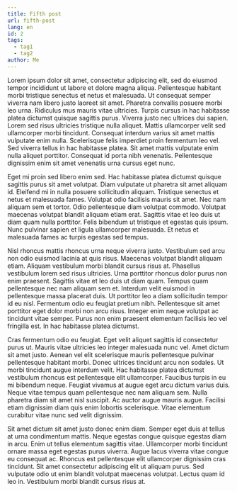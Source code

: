 ```yaml
---
title: Fifth post
url: fifth-post
lang: en
id: 2
tags:
  - tag1
  - tag2
author: Me
---
```


Lorem ipsum dolor sit amet, consectetur adipiscing elit, sed do eiusmod tempor incididunt ut labore et dolore magna aliqua. Pellentesque habitant morbi tristique senectus et netus et malesuada. Ut consequat semper viverra nam libero justo laoreet sit amet. Pharetra convallis posuere morbi leo urna. Ridiculus mus mauris vitae ultricies. Turpis cursus in hac habitasse platea dictumst quisque sagittis purus. Viverra justo nec ultrices dui sapien. Lorem sed risus ultricies tristique nulla aliquet. Mattis ullamcorper velit sed ullamcorper morbi tincidunt. Consequat interdum varius sit amet mattis vulputate enim nulla. Scelerisque felis imperdiet proin fermentum leo vel. Sed viverra tellus in hac habitasse platea. Sit amet mattis vulputate enim nulla aliquet porttitor. Consequat id porta nibh venenatis. Pellentesque dignissim enim sit amet venenatis urna cursus eget nunc.

Eget mi proin sed libero enim sed. Hac habitasse platea dictumst quisque sagittis purus sit amet volutpat. Diam vulputate ut pharetra sit amet aliquam id. Eleifend mi in nulla posuere sollicitudin aliquam. Tristique senectus et netus et malesuada fames. Volutpat odio facilisis mauris sit amet. Nec nam aliquam sem et tortor. Odio pellentesque diam volutpat commodo. Volutpat maecenas volutpat blandit aliquam etiam erat. Sagittis vitae et leo duis ut diam quam nulla porttitor. Felis bibendum ut tristique et egestas quis ipsum. Nunc pulvinar sapien et ligula ullamcorper malesuada. Et netus et malesuada fames ac turpis egestas sed tempus.

Nisl rhoncus mattis rhoncus urna neque viverra justo. Vestibulum sed arcu non odio euismod lacinia at quis risus. Maecenas volutpat blandit aliquam etiam. Aliquam vestibulum morbi blandit cursus risus at. Phasellus vestibulum lorem sed risus ultricies. Urna porttitor rhoncus dolor purus non enim praesent. Sagittis vitae et leo duis ut diam quam. Tempus quam pellentesque nec nam aliquam sem et. Interdum velit euismod in pellentesque massa placerat duis. Ut porttitor leo a diam sollicitudin tempor id eu nisl. Fermentum odio eu feugiat pretium nibh. Pellentesque sit amet porttitor eget dolor morbi non arcu risus. Integer enim neque volutpat ac tincidunt vitae semper. Purus non enim praesent elementum facilisis leo vel fringilla est. In hac habitasse platea dictumst.

Cras fermentum odio eu feugiat. Eget velit aliquet sagittis id consectetur purus ut. Mauris vitae ultricies leo integer malesuada nunc vel. Amet dictum sit amet justo. Aenean vel elit scelerisque mauris pellentesque pulvinar pellentesque habitant morbi. Donec ultrices tincidunt arcu non sodales. Ut morbi tincidunt augue interdum velit. Hac habitasse platea dictumst vestibulum rhoncus est pellentesque elit ullamcorper. Faucibus turpis in eu mi bibendum neque. Feugiat vivamus at augue eget arcu dictum varius duis. Neque vitae tempus quam pellentesque nec nam aliquam sem. Nulla pharetra diam sit amet nisl suscipit. Ac auctor augue mauris augue. Facilisi etiam dignissim diam quis enim lobortis scelerisque. Vitae elementum curabitur vitae nunc sed velit dignissim.

Sit amet dictum sit amet justo donec enim diam. Semper eget duis at tellus at urna condimentum mattis. Neque egestas congue quisque egestas diam in arcu. Enim ut tellus elementum sagittis vitae. Ullamcorper morbi tincidunt ornare massa eget egestas purus viverra. Augue lacus viverra vitae congue eu consequat ac. Rhoncus est pellentesque elit ullamcorper dignissim cras tincidunt. Sit amet consectetur adipiscing elit ut aliquam purus. Sed vulputate odio ut enim blandit volutpat maecenas volutpat. Lectus quam id leo in. Vestibulum morbi blandit cursus risus at.
